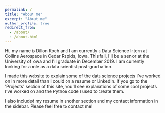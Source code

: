 ```yaml
---
permalink: /
title: "About me"
excerpt: "About me"
author_profile: true
redirect_from: 
  - /about/
  - /about.html
---
```


Hi, my name is Dillon Koch and I am currently a Data Science Intern at Collins Aerospace in Cedar Rapids, Iowa. This fall, I'll be a senior at the University of Iowa and I'll graduate in December 2019. I am currently looking for a role as a data scientist post-graduation.

I made this website to explain some of the data science projects I've worked on in more detail than I could on a resume or LinkedIn. If you go to the 'Projects' section of this site, you'll see explanations of some cool projects I've worked on and the Python code I used to create them.

I also included my resume in another section and my contact information in the sidebar. Please feel free to contact me!

